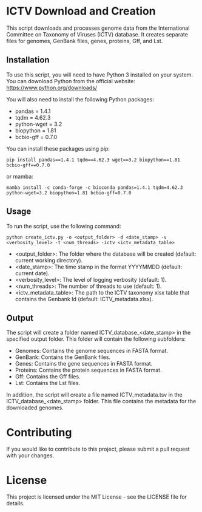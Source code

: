 # ICTV Download and Creation

This script downloads and processes genome data from the International Committee on Taxonomy of Viruses (ICTV) database. It creates separate files for genomes, GenBank files, genes, proteins, Gff, and Lst.

## Installation
To use this script, you will need to have Python 3 installed on your system. You can download Python from the official website: https://www.python.org/downloads/

You will also need to install the following Python packages:

- pandas = 1.4.1
- tqdm = 4.62.3
- python-wget = 3.2
- biopython = 1.81
- bcbio-gff = 0.7.0

You can install these packages using pip:

```
pip install pandas==1.4.1 tqdm==4.62.3 wget==3.2 biopython==1.81 bcbio-gff==0.7.0
```

or mamba:

```
mamba install -c conda-forge -c bioconda pandas=1.4.1 tqdm=4.62.3 python-wget=3.2 biopython=1.81 bcbio-gff=0.7.0
```

## Usage

To run the script, use the following command:

```
python create_ictv.py -o <output_folder> -d <date_stamp> -v <verbosity_level> -t <num_threads> -ictv <ictv_metadata_table>
```

- <output_folder>: The folder where the database will be created (default: current working directory).
- <date_stamp>: The time stamp in the format YYYYMMDD (default: current date).
- <verbosity_level>: The level of logging verbosity (default: 1).
- <num_threads>: The number of threads to use (default: 1).
- <ictv_metadata_table>: The path to the ICTV taxonomy xlsx table that contains the Genbank Id (default: ICTV_metadata.xlsx).

## Output

The script will create a folder named ICTV_database_<date_stamp> in the specified output folder. This folder will contain the following subfolders:

- Genomes: Contains the genome sequences in FASTA format.
- GenBank: Contains the GenBank files.
- Genes: Contains the gene sequences in FASTA format.
- Proteins: Contains the protein sequences in FASTA format.
- Gff: Contains the Gff files.
- Lst: Contains the Lst files.

In addition, the script will create a file named ICTV_metadata.tsv in the ICTV_database_<date_stamp> folder. This file contains the metadata for the downloaded genomes.

# Contributing
If you would like to contribute to this project, please submit a pull request with your changes.

# License
This project is licensed under the MIT License - see the LICENSE file for details.
